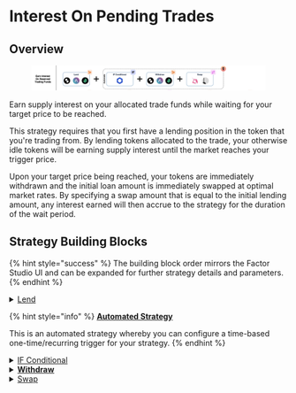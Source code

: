 # Interest On Pending Trades

## Overview

<figure><img src="../../../.gitbook/assets/image (1) (1) (1).png" alt=""><figcaption></figcaption></figure>

Earn supply interest on your allocated trade funds while waiting for your target price to be reached.

This strategy requires that you first have a lending position in the token that you're trading from. By lending tokens allocated to the trade, your otherwise idle tokens will be earning supply interest until the market reaches your trigger price.

Upon your target price being reached, your tokens are immediately withdrawn and the initial loan amount is immediately swapped at optimal market rates. By specifying a swap amount that is equal to the initial lending amount, any interest earned will then accrue to the strategy for the duration of the wait period.

## Strategy Building Blocks

{% hint style="success" %}
The building block order mirrors the Factor Studio UI and can be expanded for further strategy details and parameters.
{% endhint %}

<details>

<summary><a href="../../../factor-building-blocks/lend.md">Lend</a></summary>

* Lend all tokens to trade from to the lending protocol.

</details>

{% hint style="info" %}
[**Automated Strategy**](../../../factor-studio/factor-studio/automated-strategies.md)

This is an automated strategy whereby you can configure a time-based one-time/recurring trigger for your strategy.&#x20;
{% endhint %}

<details>

<summary><a href="../../../factor-studio/factor-studio/conditional-strategies.md">IF Conditional</a></summary>

* This condition will be checked each time this strategy is executed by the automation feature.
* Specify your trigger price and condition for when you want to enter the market
  * Token purchases: Only add liquidity if `marketPrice` is ≤ `targetPrice`
  * Token sales: Only add liquidity if `marketPrice` is ≥ `targetPrice`

</details>

<details>

<summary><a href="../../../factor-building-blocks/lend.md"><strong>Withdraw</strong></a></summary>

* Withdraw all tokens in the lending pool (interest would have accrued automatically).

</details>

<details>

<summary><a href="../../../factor-building-blocks/swap/">Swap</a></summary>

* Select the tokens to swap
  * Token purchases: Input token is the token to swap from and output token is the target token.
  * Token sales: Input token is the token to sell and output token is the token to receive.
* Choose an input token amount that is equal to the initial lending amount. Remaining interest remains in the strategy.

</details>
